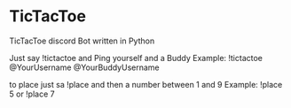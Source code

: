 # TicTacToe

TicTacToe discord Bot written in Python

Just say !tictactoe and Ping yourself and a Buddy 
Example: !tictactoe @YourUsername @YourBuddyUsername

to place just sa !place and then a number between 1 and 9
Example: !place 5 or !place 7
